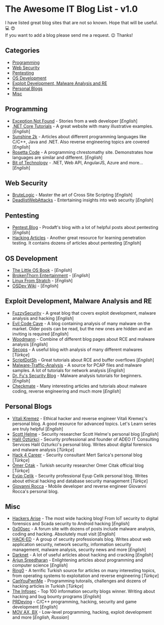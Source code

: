 # The Awesome IT Blog List - v1.0

I have listed great blog sites that are not so known. Hope that will be useful.  :computer: :heart_eyes:<br>
If you want to add a blog please send me a request. :wink: Thanks!

## Categories
- [Programming](https://github.com/abdllhcay/blog-list#programming)
- [Web Security](https://github.com/abdllhcay/blog-list#web-security)
- [Pentesting](https://github.com/abdllhcay/blog-list#pentesting)
- [OS Development](https://github.com/abdllhcay/blog-list#os-development)
- [Exploit Development, Malware Analysis and RE](https://github.com/abdllhcay/blog-list#exploit-development-malware-analysis-and-re)
- [Personal Blogs](https://github.com/abdllhcay/blog-list#personal-blogs)
- [Misc](https://github.com/abdllhcay/blog-list#misc)

## Programming

- [Exception Not Found](https://exceptionnotfound.net/) - Stories from a web developer [*English*]
- [.NET Core Tutorials](https://dotnetcoretutorials.com/) - A great website with many illustrative examples. [*English*]
- [Sunshine 2k](http://www.sunshine2k.de/) - Articles about different programming languages like C/C++, Java and .NET. Also reverse engineering topics are covered [*English*]
- [Rosetta Code](https://rosettacode.org/wiki/Rosetta_Code) - A programming chrestomathy site. Demonstrates how languages are similar and different. [*English*]
- [Bit of Technology](https://bitoftech.net/) - .NET, Web API, AngularJS, Azure and more... [*English*]

## Web Security

- [BruteLogic](https://brutelogic.com.br/blog/) - Master the art of Cross Site Scripting [*English*]
- [DeadlistWebAttacks](https://deadliestwebattacks.com/) - Entertaining insights into web security [*English*]

## Pentesting

- [Pentest.Blog](https://pentest.blog/) - Prodaft's blog with a lot of helpful posts about pentesting [*English*]
- [Hacking Articles](http://www.hackingarticles.in/) - Another great resource for learning penetration testing. It contains dozens of articles about pentesting [*English*]

## OS Development

- [The Little OS Book](https://littleosbook.github.io/) - [*English*]
- [BrokenThorn Entertainment](http://www.brokenthorn.com/Resources/OSDevIndex.html) - [*English*]
- [Linux From Stratch](http://www.linuxfromscratch.org/lfs/read.html) - [*English*]
- [OSDev Wiki](https://wiki.osdev.org/Main_Page) - [*English*]

## Exploit Development, Malware Analysis and RE

- [FuzzySecurity](http://www.fuzzysecurity.com/index.html) - A great blog that covers exploit development, malware analysis and hacking [*English*]
- [Evil Code Cave](https://evilcodecave.wordpress.com/) - A blog containing analysis of many malware on the market. Older posts can be read, but the new ones are hidden and an inviting is required [*English*]
- [Woodmann](http://woodmann.com/) - Combine of different blog pages about RCE and malware analysis [*English*]
- [Secops](http://secops.blog/) - A useful blog with analysis of many different malwares [*Türkçe*]
- [ScriptDotSh](https://scriptdotsh.com/) - Great tutorials about RCE and buffer overflows [*English*]
- [Malware-Traffic-Analysis](http://www.malware-traffic-analysis.net/) - A source for PCAP files and malware samples. A lot of tutorials for network analysis [*English*]
- [Dr. Fu's Security Blog](http://fumalwareanalysis.blogspot.com/) - Malware analysis tutorials for beginners. [*English*]
- [Checkmate](http://niiconsulting.com/checkmate/) - Many interesting articles and tutorials about malware coding, reverse engineering and much more [*English*]

## Personal Blogs

- [Vitali Kremez](https://www.vkremez.com/) - Ethical hacker and reverse engineer Vitali Kremez's personal blog. A good resource for advanced topics. Let's Learn series are truly helpful [*English*]
- [Scott Helme](https://scotthelme.co.uk/) - Security researcher Scott Helme's personal blog [*English*]
- [Halil Öztürkçi](http://halilozturkci.com/) - Security professional and founder of ADEO IT Consulting Services Halil Ozturkci's personal blog. Writes about digital forensics and malware analysis [*Türkçe*]
- [Hack 4 Career](https://www.mertsarica.com/) - Security consultant Mert Sarica's personal blog [*Türkçe*]
- [Ömer Çıtak](https://omercitak.com/) - Turkish security researcher Omer Citak official blog [*Türkçe*]
- [Eyüp Çelik](http://eyupcelik.com.tr/) - Security professional Eyup Celik personal blog. Writes about ethical hacking and database security management [*Türkçe*]
- [Giovanni Rocca](http://www.giovanni-rocca.com/) - Mobile developer and reverse engineer Giovanni Rocca's personal blog.

## Misc

- [Hackers Arise](https://www.hackers-arise.com/) - The most wide hacking blog! From IoT security to digital forensics and Scada security to Android hacking [*English*]
- [0x00sec](https://0x00sec.org/) - A forum site with dozens of posts include malware analysis, coding and hacking. Absolutely must visit [*English*]
- [HACK-ED](https://hack-ed.net/) - A group of security professionals blog. Writes about web application security, network security, information security management, malware analysis, security news and more [*English*]
- [Darknet](https://www.darknet.org.uk/) - A lot of useful articles about hacking and cracking [*English*]
- [Arjun Sreedharan](https://arjunsreedharan.org/) - Enlightening articles about programming and computer science [*English*]
- [Ring0](https://ring0.info/) - A terrific Turkish source for articles on many interesting topics, from operating systems to exploitation and reverse engineering [*Türkçe*]
- [CanYouPwnMe](https://canyoupwn.me/) - Programming tutorails, challenges and dozens of hacking articles in Turkish [*Türkçe*]
- [The Infosec](https://the-infosec.com/) - Top 100 information security blogs winner. Writing about hacking and bug bounty programs [*English*]
- [PRDeving](https://prdeving.wordpress.com/) - C/C++ programming, hacking, security and game development [*English*]
- [MOV AX, BX](https://movaxbx.ru/) - Low-level programming, hacking, exploit development and more [*English*, *Russian*]



